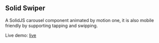 ## Solid Swiper

A SolidJS carousel component animated by motion one, it is also mobile friendly by supporting tapping and swipping.

Live demo: [live](https://solid-swiper.vercel.app)

